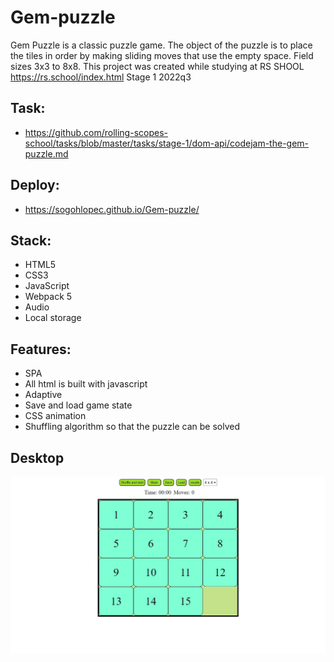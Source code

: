 # Gem-puzzle
Gem Puzzle is a classic puzzle game. The object of the puzzle is to place the tiles in order by making sliding moves that use the empty space. Field sizes 3x3 to 8x8. This project was created while studying at RS SHOOL https://rs.school/index.html Stage 1 2022q3

## Task:
* https://github.com/rolling-scopes-school/tasks/blob/master/tasks/stage-1/dom-api/codejam-the-gem-puzzle.md

## Deploy:
* https://sogohlopec.github.io/Gem-puzzle/

## Stack:
* HTML5
* CSS3
* JavaScript
* Webpack 5
* Audio
* Local storage

## Features:
* SPA
* All html is built with javascript
* Adaptive
* Save and load game state
* CSS animation
* Shuffling algorithm so that the puzzle can be solved

## Desktop
![desktop](https://github.com/SogoHlopec/Gem-puzzle/blob/main/desktop.jpg)
